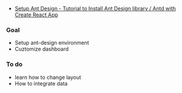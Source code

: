 - [Setup Ant Design - Tutorial to Install Ant Design library / Antd with Create React App](https://youtu.be/m96DTtTpGpA?si=fEFOh8nzr24VJyeJ)

### Goal 

- Setup ant-design environment 
- Cuztomize dashboard 

### To do 

- learn how to change layout
- How to integrate data
